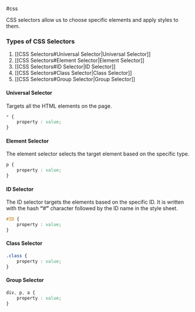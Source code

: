 #css 

CSS selectors allow us to choose specific elements and apply styles to them.

### **Types of CSS Selectors**
1. [[CSS Selectors#Universal Selector|Universal Selector]]
2. [[CSS Selectors#Element Selector|Element Selector]]
3. [[CSS Selectors#ID Selector|ID Selector]]
4. [[CSS Selectors#Class Selector|Class Selector]]
5. [[CSS Selectors#Group Selector|Group Selector]]

#### **Universal Selector**
Targets all the HTML elements on the page.
```css
* {
    property : value;
}
```
#### **Element Selector**
The element selector selects the target element based on the specific type.
```css
p {
    property : value;
}
```
#### **ID Selector**
The ID selector targets the elements based on the specific ID. It is written with the hash **“**#**”** character followed by the ID name in the style sheet.
```css
#ID {
    property : value;
}
```
#### **Class Selector**
```css
.class {
    property : value;
}
```
#### **Group Selector**
```css
div, p, a {
    property : value;
}
```

